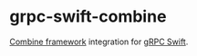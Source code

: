 # grpc-swift-combine

[Combine framework](https://developer.apple.com/documentation/combine) integration for [gRPC Swift](https://github.com/grpc/grpc-swift).

